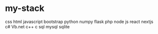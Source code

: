 # my-stack
css
html
javascript
bootstrap
python
numpy
flask
php
node js
react
nextjs
c#
Vb.net
c++
c
sql
mysql
sqlite
